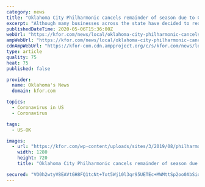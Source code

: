 ```yaml
---
category: news
title: "Oklahoma City Philharmonic cancels remainder of season due to COVID-19"
excerpt: "Although many businesses across the state have decided to reopen to the public, a popular musical group has decided that it is canceling the remainder of its season."
publishedDateTime: 2020-05-06T15:36:00Z
webUrl: "https://kfor.com/news/local/oklahoma-city-philharmonic-cancels-remainder-of-season-due-to-covid-19/"
ampWebUrl: "https://kfor.com/news/local/oklahoma-city-philharmonic-cancels-remainder-of-season-due-to-covid-19/amp/"
cdnAmpWebUrl: "https://kfor-com.cdn.ampproject.org/c/s/kfor.com/news/local/oklahoma-city-philharmonic-cancels-remainder-of-season-due-to-covid-19/amp/"
type: article
quality: 75
heat: 75
published: false

provider:
  name: Oklahoma's News
  domain: kfor.com

topics:
  - Coronavirus in US
  - Coronavirus

tags:
  - US-OK

images:
  - url: "https://kfor.com/wp-content/uploads/sites/3/2019/08/philharmonic.jpg?w=1280&h=720&crop=1"
    width: 1280
    height: 720
    title: "Oklahoma City Philharmonic cancels remainder of season due to COVID-19"

secured: "VO0h2wtyV8EAVtGH8FQ1tcNt+Tot5Wj10l3qr95UETEc+MWMttSp2oo0AbSio+shfR0t2oF6WUurVy6hQKRDGMtowX+K5gl0ls1jc5HlNo2yPqWbRx/rSa6AxOtOCRk95sR7yT26VTZrCa+xZN9BRJISju1zFatfCRPh8dOrQWuS34LymAQRILdZnsK6LzapTftqabB9Pfm8Rzl4PZztOfAmyEhiDlZvG6qwV1PWg5L8pkiMFJjp3Su8fQ4uvIt+0DNXU01nSjeyXQkPcIRN6k3CWfCgdXku8wr3zDVL6JIl0QJTHKNx1w7UEdaC2pGJ;iHAoZazc40NMagia2ZColw=="
---
```


